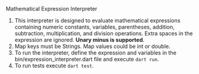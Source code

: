 Mathematical Expression Interpreter

1. This interpreter is designed to evaluate mathematical expressions containing numeric constants, 
variables, parentheses, addition, subtraction, multiplication, and division operations. 
Extra spaces in the expression are ignored. **Unary minus is supported**.
2. Map keys must be Strings. Map values could be int or double. 
3. To run the interpreter, define the expression and variables in the bin/expression_interpreter.dart
file and execute `dart run`. 
4. To run tests execute `dart test`.